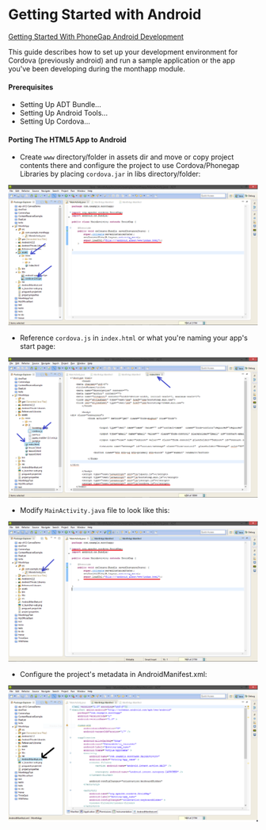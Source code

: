 Getting Started with Android
============================

[Getting Started With PhoneGap Android Development][1]

This guide describes how to set up your development environment for Cordova (previously android) and run a sample application or the app you've been developing during the monthapp module.

#### Prerequisites

* Setting Up ADT Bundle...
* Setting Up Android Tools...
* Setting Up Cordova...

#### Porting The HTML5 App to Android

* Create `www` directory/folder in assets dir and move or copy project contents there and configure the project to use Cordova/Phonegap Libraries by placing `cordova.jar` in libs directory/folder:

![Assets and Libs][assets-libs]

* Reference `cordova.js` in `index.html` or what you're naming your app's start page:

![Cordova.js][cordova-js]

* Modify `MainActivity.java` file to look like this:

![MainActivity.java][mainactivity-java]

* Configure the project's metadata in AndroidManifest.xml:

![AndroidManifest.xml][manifest-xml]


[1]: http://www.adobe.com/devnet/html5/articles/getting-started-with-phonegap-in-eclipse-for-android.html

[assets-libs]: https://raw.githubusercontent.com/jeffgodwyll/MonthApp/master/week4/%5Bimgs%5Dandroid_phonegap/assest-libs.PNG
[cordova-js]: https://raw.githubusercontent.com/jeffgodwyll/MonthApp/master/week4/%5Bimgs%5Dandroid_phonegap/cordova-js.png
[manifest-xml]: https://raw.githubusercontent.com/jeffgodwyll/MonthApp/master/week4/%5Bimgs%5Dandroid_phonegap/manifest-xml.PNG
[mainactivity-java]: https://raw.githubusercontent.com/jeffgodwyll/MonthApp/master/week4/%5Bimgs%5Dandroid_phonegap/mainactivity-java.PNG